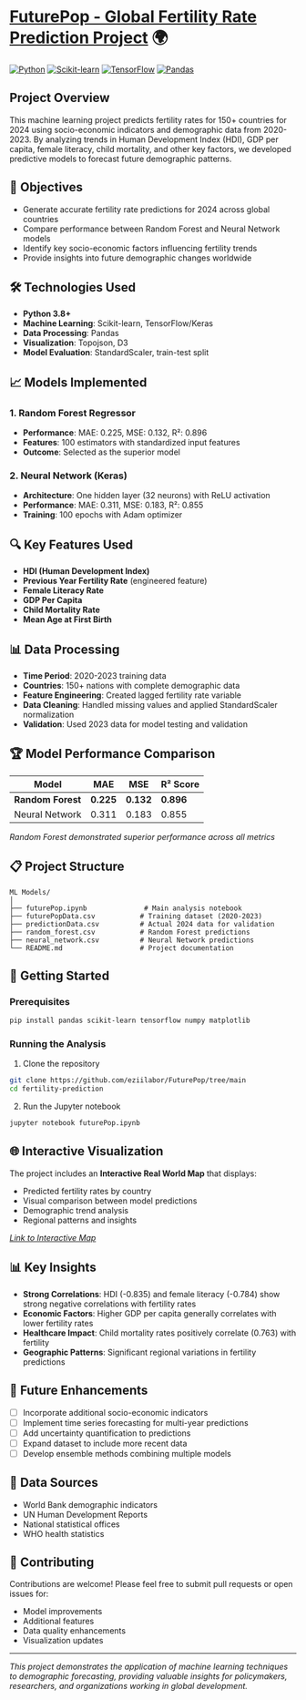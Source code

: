 # [FuturePop - Global Fertility Rate Prediction Project](https://webpages.charlotte.edu/kiyer6/futurePop/) 🌍

[![Python](https://img.shields.io/badge/Python-3.8+-blue.svg)](https://www.python.org/downloads/)
[![Scikit-learn](https://img.shields.io/badge/Scikit--learn-1.0+-orange.svg)](https://scikit-learn.org/)
[![TensorFlow](https://img.shields.io/badge/TensorFlow-2.0+-yellow.svg)](https://tensorflow.org/)
[![Pandas](https://img.shields.io/badge/Pandas-1.3+-green.svg)](https://pandas.pydata.org/)

## Project Overview

This machine learning project predicts fertility rates for 150+ countries for 2024 using socio-economic indicators and demographic data from 2020-2023. By analyzing trends in Human Development Index (HDI), GDP per capita, female literacy, child mortality, and other key factors, we developed predictive models to forecast future demographic patterns.

## 🎯 Objectives

- Generate accurate fertility rate predictions for 2024 across global countries
- Compare performance between Random Forest and Neural Network models
- Identify key socio-economic factors influencing fertility trends
- Provide insights into future demographic changes worldwide

## 🛠️ Technologies Used

- **Python 3.8+**
- **Machine Learning**: Scikit-learn, TensorFlow/Keras
- **Data Processing**: Pandas
- **Visualization**: Topojson, D3
- **Model Evaluation**: StandardScaler, train-test split

## 📈 Models Implemented

### 1. Random Forest Regressor
- **Performance**: MAE: 0.225, MSE: 0.132, R²: 0.896
- **Features**: 100 estimators with standardized input features
- **Outcome**: Selected as the superior model

### 2. Neural Network (Keras)
- **Architecture**: One hidden layer (32 neurons) with ReLU activation
- **Performance**: MAE: 0.311, MSE: 0.183, R²: 0.855
- **Training**: 100 epochs with Adam optimizer

## 🔍 Key Features Used

- **HDI (Human Development Index)**
- **Previous Year Fertility Rate** (engineered feature)
- **Female Literacy Rate**
- **GDP Per Capita**
- **Child Mortality Rate**
- **Mean Age at First Birth**

## 📊 Data Processing

- **Time Period**: 2020-2023 training data
- **Countries**: 150+ nations with complete demographic data
- **Feature Engineering**: Created lagged fertility rate variable
- **Data Cleaning**: Handled missing values and applied StandardScaler normalization
- **Validation**: Used 2023 data for model testing and validation

## 🏆 Model Performance Comparison

| Model | MAE | MSE | R² Score |
|-------|-----|-----|----------|
| **Random Forest** | **0.225** | **0.132** | **0.896** |
| Neural Network | 0.311 | 0.183 | 0.855 |

*Random Forest demonstrated superior performance across all metrics*

## 📋 Project Structure

```
ML Models/
│
├── futurePop.ipynb              # Main analysis notebook
├── futurePopData.csv           # Training dataset (2020-2023)
├── predictionData.csv          # Actual 2024 data for validation
├── random_forest.csv           # Random Forest predictions
├── neural_network.csv          # Neural Network predictions
└── README.md                   # Project documentation
```

## 🚀 Getting Started

### Prerequisites

```bash
pip install pandas scikit-learn tensorflow numpy matplotlib
```

### Running the Analysis

1. Clone the repository
```bash
git clone https://github.com/eziilabor/FuturePop/tree/main
cd fertility-prediction
```

2. Run the Jupyter notebook
```bash
jupyter notebook futurePop.ipynb
```

## 🌐 Interactive Visualization

The project includes an **Interactive Real World Map** that displays:
- Predicted fertility rates by country
- Visual comparison between model predictions
- Demographic trend analysis
- Regional patterns and insights

*[Link to Interactive Map](https://webpages.charlotte.edu/kiyer6/futurePop/)*

## 📊 Key Insights

- **Strong Correlations**: HDI (-0.835) and female literacy (-0.784) show strong negative correlations with fertility rates
- **Economic Factors**: Higher GDP per capita generally correlates with lower fertility rates
- **Healthcare Impact**: Child mortality rates positively correlate (0.763) with fertility
- **Geographic Patterns**: Significant regional variations in fertility predictions

## 🔮 Future Enhancements

- [ ] Incorporate additional socio-economic indicators
- [ ] Implement time series forecasting for multi-year predictions
- [ ] Add uncertainty quantification to predictions
- [ ] Expand dataset to include more recent data
- [ ] Develop ensemble methods combining multiple models

## 📜 Data Sources

- World Bank demographic indicators
- UN Human Development Reports
- National statistical offices
- WHO health statistics

## 🤝 Contributing

Contributions are welcome! Please feel free to submit pull requests or open issues for:
- Model improvements
- Additional features
- Data quality enhancements
- Visualization updates

---

*This project demonstrates the application of machine learning techniques to demographic forecasting, providing valuable insights for policymakers, researchers, and organizations working in global development.*